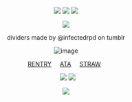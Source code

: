 <div align="center">

<div align="center">

![](https://64.media.tumblr.com/3cda79cd859b82e15b87976cb654ccf3/0d4d9b03f3aa6a0d-b3/s75x75_c1/0b77428dd222fba74982e0392cdca9dc8abf2706.gifv)  ![](https://komarev.com/ghpvc/?username=vampyrezcry&color=55649f&label=the+dream+yet+to+be+dreamed)  ![](https://64.media.tumblr.com/34f387631d66848d0c68146c498949d0/0d4d9b03f3aa6a0d-aa/s75x75_c1/ef456a5a8cf6e04b57693934f4f7d807a3aff0e1.gifv)

![](https://files.catbox.moe/akrho8.png)

 dividers made by @infectedrpd on tumblr‎
 
![image](https://64.media.tumblr.com/9eed49c702614fdfc1be184ea52a719a/107110644701e85a-e6/s400x600/637184f5f08285677a7d2093a92085bd485c6e8e.pnj)


 [RENTRY](https://rentry.co/ilovedainsleif)‎ ‎  ‎  ‎  ‎ [ATA](https://vampyrezcry.atabook.org) ‎  ‎  ‎  ‎ [STRAW](https://vampyrezcry.straw.page)
 ‎ 
  ‎ 

 ‎ 
  ‎ ![](https://files.catbox.moe/j3nvw2.png)
![](https://64.media.tumblr.com/44e507692cb8d8b19cf2e169e438882e/6a013847a16bf59c-d3/s100x200/fbae757b51fa36f6845e5e85a9ad74305b3e617a.pnj)

![](https://files.catbox.moe/tx7xy6.png)
